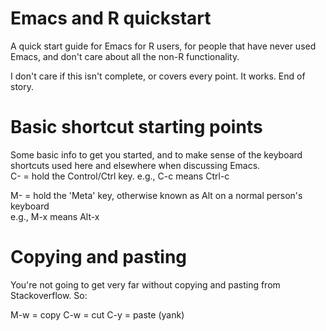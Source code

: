 # Emacs and R quickstart

A quick start guide for Emacs for R users, for people that have never used Emacs, and don't care about all the non-R functionality.

I don't care if this isn't complete, or covers every point. It works. End of story.

# Basic shortcut starting points

Some basic info to get you started, and to make sense of the keyboard shortcuts used here and elsewhere when discussing Emacs.  
C- = hold the Control/Ctrl key. 
e.g., C-c means Ctrl-c

M- = hold the 'Meta' key, otherwise known as Alt on a normal person's keyboard  
e.g., M-x means Alt-x

# Copying and pasting

You're not going to get very far without copying and pasting from Stackoverflow. So:

M-w = copy
C-w = cut
C-y = paste (yank)

